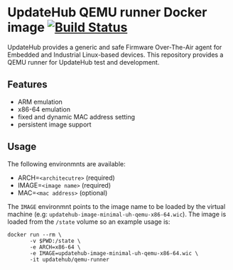 # UpdateHub QEMU runner Docker image [![Build Status](https://travis-ci.org/UpdateHub/docker-qemu-runner.svg?branch=master)](https://travis-ci.org/UpdateHub/docker-qemu-runner)

UpdateHub provides a generic and safe Firmware Over-The-Air agent for
Embedded and Industrial Linux-based devices. This repository provides
a QEMU runner for UpdateHub test and development.

Features
--------

* ARM emulation
* x86-64 emulation
* fixed and dynamic MAC address setting
* persistent image support

Usage
-----

The following environmnts are available:

* ARCH=`<architecutre>` (required)
* IMAGE=`<image name>` (required)
* MAC=`<mac address>` (optional)

The `IMAGE` environmnt points to the image name to be loaded by the
virtual machine (e.g: `updatehub-image-minimal-uh-qemu-x86-64.wic`). The
image is loaded from the `/state` volume so an example usage is:

```
docker run --rm \
       -v $PWD:/state \
       -e ARCH=x86-64 \
       -e IMAGE=updatehub-image-minimal-uh-qemu-x86-64.wic \
       -it updatehub/qemu-runner
```
